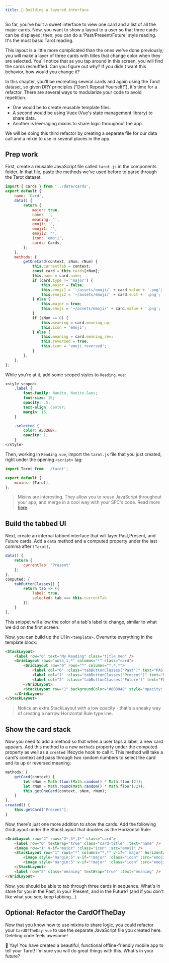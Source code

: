 ```yaml
---
title: 🥞 Building a layered interface
---
```


So far, you've built a sweet interface to view one card and a list of all the major cards. Now, you want to show a layout to a user so that three cards can be displayed; then, you can do a 'Past/Present/Future' style reading. It's the most basic Tarot reading.

This layout is a little more complicated than the ones we've done previously; you will make a layer of three cards with titles that change color when they are selected. You'll notice that as you tap around in this screen, you will find the cards reshuffled. Can you figure out why? If you didn't want this behavior, how would you change it?

In this chapter, you'll be recreating several cards and again using the Tarot dataset, so given DRY principles ("Don't Repeat Yourself!"), it's time for a refactor. There are several ways to modularize your code to avoid repetition.

-   One would be to create reusable template files.
-   A second would be using Vuex (Vue's state management library) to share data.
-   Another is leveraging mixins to share logic throughout the app.

We will be doing this third refactor by creating a separate file for our data call and a mixin to use in several places in the app.

## Prep work

First, create a reusable JavaScript file called `tarot.js` in the components folder. In that file, paste the methods we've used before to parse through the Tarot dataset.

```js
import { Cards } from '../data/cards';
export default {
	name: 'Card',
	data() {
		return {
			major: true,
			name: '',
			meaning: '',
			emoji: '',
			emoji1: '',
			emoji2: '',
			icon: 'emoji',
			cards: Cards,
		};
	},
	methods: {
		getOneCard(context, sNum, rNum) {
			this.currentTab = context;
			const card = this.cards[rNum];
			this.name = card.name;
			if (card.type != 'major') {
				this.major = false;
				this.emoji1 = '~/assets/emoji/' + card.value + '.png';
				this.emoji2 = '~/assets/emoji/' + card.suit + '.png';
			} else {
				this.major = true;
				this.emoji = '~/assets/emoji/' + card.value + '.png';
			}
			if (sNum == 0) {
				this.meaning = card.meaning_up;
				this.icon = 'emoji';
			} else {
				this.meaning = card.meaning_rev;
				this.reversed = true;
				this.icon = 'emoji reversed';
			}
		},
	},
};
```

While you're at it, add some scoped styles to `Reading.vue`:

```css
<style scoped>
    .label {
        font-family: Nunito, Nunito-Sans;
        font-size: 15;
        opacity: .5;
        text-align: center;
        margin: 15;
    }

    .selected {
        color: #5326BF;
        opacity: 1;
    }
</style>
```

Then, working in `Reading.vue`, import the `tarot.js` file that you just created, right under the opening `<script>` tag:

```js
import Tarot from './tarot';

export default {
	mixins: [Tarot],
};
```

> Mixins are interesting. They allow you to reuse JavaScript throughout your app, and merge in a cool way with your SFC's code. Read more [here](https://vuejs.org/v2/guide/mixins.html).

## Build the tabbed UI

Next, create an internal tabbed interface that will layer Past,Present, and Future cards. Add a `data` method and a computed property under the last comma after `[Tarot],`

```js
data() {
    return {
        currentTab: "Present"
    };
},
computed: {
    tabButtonClasses() {
        return tab => ({
            label: true,
            selected: tab === this.currentTab
        });
    }
},
```

This snippet will allow the color of a tab's label to change, similar to what we did on the first screen.

Now, you can build up the UI in `<template>`. Overwrite everything in the template block:

```html
<StackLayout>
	<label row="0" text="My Reading" class="title med" />
	<GridLayout rows="auto,1,*" columns="*" class="card">
		<GridLayout row="0" rows="*" columns="*,*,*">
			<label col="0" :class="tabButtonClasses('Past')" text="PAST" @tap="getCard('Past')" />
			<label col="1" :class="tabButtonClasses('Present')" text="PRESENT" @tap="getCard('Present')" />
			<label col="2" :class="tabButtonClasses('Future')" text="FUTURE" @tap="getCard('Future')" />
		</GridLayout>
		<StackLayout row="1" backgroundColor="#8089A8" style="opacity: .2"></StackLayout>
	</GridLayout>
</StackLayout>
```

> Notice an extra StackLayout with a low opacity - that's a sneaky way of creating a narrow Horizontal Rule type line.

## Show the card stack

Now you need to add a method so that when a user taps a label, a new card appears. Add this method to a new `methods` property under the computed property as well as a `created` lifecycle hook to call it. This method will take a card's context and pass through two random numbers to select the card and its up or reversed meaning:

```js
methods: {
    getCard(context) {
        let sNum = Math.floor(Math.random() * Math.floor(2));
        let rNum = Math.round(Math.random() * Math.floor(72));
        this.getOneCard(context, sNum, rNum);
    }
},
created() {
    this.getCard("Present");
}
```

Now, there's just one more addition to show the cards. Add the following GridLayout under the StackLayout that doubles as the Horizontal Rule:

```html
<GridLayout row="2" rows="2*,3*,3*" class="card">
	<label row="0" textWrap="true" class="card-title" :text="name" />
	<image row="1" v-if="major" :class="icon" :src="emoji" />
	<StackLayout row="1" rows="*" columns="*,*" v-if="!major" horizontalAlignment="center" orientation="horizontal">
		<image style="margin:5" v-if="!major" :class="icon" :src="emoji1" />
		<image style="margin:5" v-if="!major" :class="icon" :src="emoji2" />
	</StackLayout>
	<label row="2" class="meaning" textWrap="true" :text="meaning" />
</GridLayout>
```

Now, you should be able to tab through three cards in sequence. What's in store for you in the Past, in your Present, and in the Future? (and if you don't like what you see, keep tabbing...)

## Optional: Refactor the CardOfTheDay

Now that you know how to use mixins to share logic, you could refactor your `CardOfTheDay.vue` to use the separate JavaScript file you created here. Deleting code feels awesome!

🎈 Yay! You have created a beautiful, functional offline-friendly mobile app to tell your Tarot! I'm sure you will do great things with this. What's in your future?

